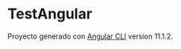# TestAngular

Proyecto generado con [Angular CLI](https://github.com/angular/angular-cli) version 11.1.2.
